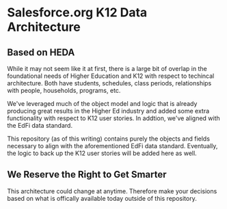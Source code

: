 # Salesforce.org K12 Data Architecture

## Based on HEDA
While it may not seem like it at first, there is a large bit of overlap in the foundational needs of Higher Education and K12 with respect to techincal architecture. Both have students, schedules, class periods, relationships with people, households, programs, etc.

We've leveraged much of the object model and logic that is already producing great results in the Higher Ed industry and added some extra functionality with respect to K12 user stories. In addtion, we've aligned with the EdFi data standard.

This repository (as of this writing) contains purely the objects and fields necessary to align with the aforementioned EdFi data standard. Eventually, the logic to back up the K12 user stories will be added here as well.

## We Reserve the Right to Get Smarter
This architecture could change at anytime. Therefore make your decisions based on what is offically available today outside of this repository.
